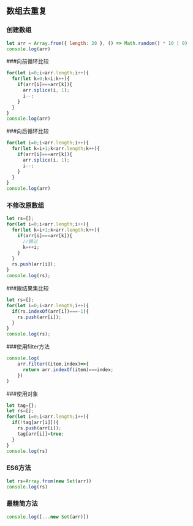 ## 数组去重复

### 创建数组

```js
let arr = Array.from({ length: 20 }, () => Math.random() * 10 | 0)
console.log(arr)
```

###向前循环比较

```js
for(let i=0;i<arr.length;i++){
  for(let k=0;k<i;k++){
    if(arr[i]===arr[k]){
      arr.splice(i, 1);
      i--;
    }
  }
}
console.log(arr)
```

###向后循环比较

```js
for(let i=0;i<arr.length;i++){
  for(let k=i+1;k<arr.length;k++){
    if(arr[i]===arr[k]){
      arr.splice(i, 1);
      i--;
    }
  }
}
console.log(arr)
```

### 不修改原数组

```js
let rs=[];
for(let i=0;i<arr.length;i++){
  for(let k=i+1;k<arr.length;k++){
    if(arr[i]===arr[k]){
      //跳过
      k=++i;
    }
  }
  rs.push(arr[i]);
}
console.log(rs);
```

###跟结果集比较

```js
let rs=[];
for(let i=0;i<arr.length;i++){
  if(rs.indexOf(arr[i])===-1){
    rs.push(arr[i]);
  }
}
console.log(rs);
```

###使用filter方法

```js
console.log(
    arr.filter((item,index)=>{
      return arr.indexOf(item)===index;
    })
)
```

###使用对象

```js
let tag={};
let rs=[];
for(let i=0;i<arr.length;i++){
  if(!tag[arr[i]]){
    rs.push(arr[i]);
    tag[arr[i]]=true;
  }
}
console.log(rs)
```

### ES6方法

```js
let rs=Array.from(new Set(arr))
console.log(rs)
```

### 最精简方法

```js
console.log([...new Set(arr)])
```


